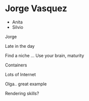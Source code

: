 # Jorge Vasquez

* Anita
* Silvio

Jorge

Late in the day

Find a niche … Use your brain, maturity

Containers

Lots of Internet

Olga.. great example

Rendering skills?

